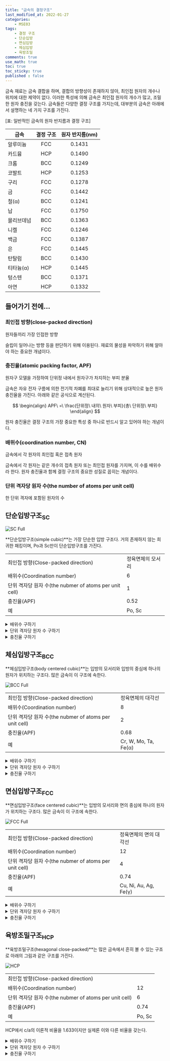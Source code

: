 ```yaml
---
title: "금속의 결정구조"
last_modified_at: 2022-01-27
categories:
    - MSE03
tags:
    - 결정 구조
    - 단순입방
    - 면심입방
    - 체심입방
    - 육방조밀
comments: true
use_math: true
toc: true
toc_sticky: true
published : false
---
```


금속 재료는 금속 결합을 하며, 결합의 방향성이 존재하지 않아, 최인접 원자의 개수나 위치에 대한 제약이 없다. 이러한 특성에 의해 금속은 최인접 원자의 개수가 많고, 조밀한 원자 충진을 갖는다. 금속들은 다양한 결정 구조를 가지는데, 대부분의 금속은 아래에서 설명하는 네 가지 구조를 가진다.

[표: 일반적인 금속의 원자 반지름과 결정 구조]

|금속|결정 구조|원자 반지름(nm)|
|---|:---:|:---:|
|알루미늄|FCC|0.1431|
|카드뮴|HCP|0.1490|
|크롬|BCC|0.1249|
|코발트|HCP|0.1253|
|구리|FCC|0.1278|
|금|FCC|0.1442|
|철(α)|BCC|0.1241|
|납|FCC|0.1750|
|몰리브데넘|BCC|0.1363|
|니켈|FCC|0.1246|
|백금|FCC|0.1387|
|은|FCC|0.1445|
|탄탈럼|BCC|0.1430|
|티타늄(α)|HCP|0.1445|
|텅스텐|BCC|0.1371|
|아연|HCP|0.1332|

## 들어가기 전에...

### 최인접 방향(close-packed direction)

<div class="notice--info">
원자들끼리 가장 인접한 방향
</div>

슬립이 일어나는 방향 등을 판단하기 위해 이용된다. 재료의 물성을 파악하기 위해 알아야 하는 중요한 개념이다.

### 충진율(atomic packing factor, APF)

<div class="notice--info">
원자구 모델을 가정하여 단위정 내에서 원자구가 차지하는 부피 분율
</div>

금속은 자유 전자 구름에 의한 전기적 차폐를 최대로 늘리기 위해 상대적으로 높은 원자 충진율을 가진다. 아래와 같은 공식으로 계산된다.

$$
\begin{align}
APF\ =\ \frac{단위정\ 내의\ 원자\ 부피}{총\ 단위정\ 부피}
\end{align}
$$

원자 충진율은 결정 구조의 가장 중요한 특성 중 하나로 반드시 알고 있어야 하는 개념이다.

### 배위수(coordination number, CN)

<div class="notice--info">
금속에서 각 원자의 최인접 혹은 접촉 원자
</div>

금속에서 각 원자는 같은 개수의 접촉 원자 또는 최인접 원자를 가지며, 이 수를 배위수라 한다. 원자 충진율과 함께 결정 구조의 중요한 성질로 꼽히는 개념이다.

### 단위 격자당 원자 수(the number of atoms per unit cell)

<div class="notice--info">
한 단위 격자에 포함된 원자의 수
</div>

## 단순입방구조<sub>SC</sub>

![SC Full](https://user-images.githubusercontent.com/79562050/152180419-d4025cdd-fcac-41f5-b0ae-d2629a1ec111.png)

**단순입방구조(simple cubic)**는 가장 단순한 입방 구조다. 거의 존재하지 않는 희귀한 패킹이며, Po과 Sc만이 단순입방구조를 가진다. 

|||
|---|---|
|최인접 방향(Close-packed direction)|정육면체의 모서리|
|배위수(Coordination number)|6|
|단위 격자당 원자 수(the nubmer of atoms per unit cell)|1|
|충진율(APF)|0.52|
|예|Po, Sc|

<details>
<summary>배위수 구하기</summary>
<div markdown="1">

![SC CN](https://user-images.githubusercontent.com/79562050/152180438-2cfe3d23-c004-4336-8d17-a221d9b6b22b.png)

</div>
</details>

<details>
<summary>단위 격자당 원자 수 구하기</summary>
<div markdown="1">

단위 격자의 각 모서리에 1/8 크기의 원자가 1개씩 위치하므로, 단위 격자당 원자 수는 1이다.

</div>
</details>

<details>
<summary>충진율 구하기</summary>
<div markdown="1">

APF를 구하는 공식은 다음과 같다.

$$
\begin{align}
APF\ =\ \frac{단위정\ 내의\ 원자\ 부피}{총\ 단위정\ 부피}
\end{align}
$$

원자의 반지름을 R, 단위정의 한 변의 길이를 a라 한다면, 위의 공식은 아래와 같이 계산할 수 있다.

$$
\begin{align}
APF\ =\ \frac{1×\frac{4}{3}πR^3}{a^3}
\end{align}
$$

SC의 최인접 방향은 정육면체의 모서리이므로, 한 변의 길이 a와 원자 반지름 R의 관계는 다음과 같다.

$$
\begin{align}
a=2R
\end{align}
$$

이 관계를 이용하면, 공식을 다음과 같이 정리할 수 있다.

$$
\begin{align}
APF\ =\ \frac{1×\frac{4}{3}πR^3}{(2R)^3}\ =\ \frac{\frac{4}{3}πR^3}{8R^3}\ =\ \frac{\frac{4}{3}π}{8}\ =\ \frac{π}{6}\ =\ 0.52
\end{align}
$$

</div>
</details>

## 체심입방구조<sub>BCC</sub>

**체심입방구조(body centered cubic)**는 입방의 모서리와 입방의 중심에 하나의 원자가 위치하는 구조다. 많은 금속이 이 구조에 속한다.

![BCC Full](https://user-images.githubusercontent.com/79562050/152488980-eb51a8f5-67d1-4545-97ee-4dc0d34265dc.png)

|||
|---|---|
|최인접 방향(Close-packed direction)|정육면체의 대각선|
|배위수(Coordination number)|8|
|단위 격자당 원자 수(the nubmer of atoms per unit cell)|2|
|충진율(APF)|0.68|
|예|Cr, W, Mo, Ta, Fe(α)|

<details>
<summary>배위수 구하기</summary>
<div markdown="1">

![BCC CN](https://user-images.githubusercontent.com/79562050/152488940-af950c8d-eef4-4cf6-930d-5101ff487754.png)

</div>
</details>

<details>
<summary>단위 격자당 원자 수 구하기</summary>
<div markdown="1">

단위 격자의 각 모서리에 1/8 크기의 원자가 1개씩 위치하고, 단위 격자의 중심에 원자가 1개 위치하므로, 단위 격자당 원자 수는 2이다.

</div>
</details>

<details>
<summary>충진율 구하기</summary>
<div markdown="1">

APF를 구하는 공식은 다음과 같다.

$$
\begin{align}
APF\ =\ \frac{단위정\ 내의\ 원자\ 부피}{총\ 단위정\ 부피}
\end{align}
$$

원자의 반지름을 R, 단위정의 한 변의 길이를 a라 한다면, 위의 공식은 아래와 같이 계산할 수 있다.

$$
\begin{align}
APF\ =\ \frac{2×\frac{4}{3}πR^3}{a^3}
\end{align}
$$

BCC의 최인접 방향은 정육면체의 대각선이므로, 한 변의 길이 a와 원자 반지름 R의 관계는 다음과 같다.

$$
\begin{align}
a=\frac{4}{\sqrt{3}}R
\end{align}
$$

이 관계를 이용하면, 공식을 다음과 같이 정리할 수 있다.

$$
\begin{align}
APF\ =\ \frac{2×\frac{4}{3}πR^3}{(\frac{4}{\sqrt{3}}R)^3}\ =\ \frac{\frac{8}{3}πR^3}{\frac{64}{3\sqrt{3}}R^3}\ =\ \frac{\frac{8}{3}π}{\frac{64}{3\sqrt{3}}}\ =\ \frac{\sqrt{3}π}{8}\ =\ 0.68
\end{align}
$$

</div>
</details>

## 면심입방구조<sub>FCC</sub>

**면심입방구조(face centered cubic)**는 입방의 모서리와 면의 중심에 하나의 원자가 위치하는 구조다. 많은 금속이 이 구조에 속한다.

![FCC Full](https://user-images.githubusercontent.com/79562050/152488992-a0e2f814-bf32-4b5b-89a5-f7973b7465b2.png)

|||
|---|---|
|최인접 방향(Close-packed direction)|정육면체의 면의 대각선|
|배위수(Coordination number)|12|
|단위 격자당 원자 수(the nubmer of atoms per unit cell)|4|
|충진율(APF)|0.74|
|예|Cu, Ni, Au, Ag, Fe(γ)|

<details>
<summary>배위수 구하기</summary>
<div markdown="1">

![FCC CN](https://user-images.githubusercontent.com/79562050/152488959-2215fe14-0607-47cb-865f-f8cd7aa95d8f.png)

</div>
</details>

<details>
<summary>단위 격자당 원자 수 구하기</summary>
<div markdown="1">

단위 격자의 각 모서리에 1/8 크기의 원자가 1개씩 위치하고, 단위 격자의 각 면의 중심에 1/2 크기의 원자가 1개씩 위치하므로, 단위 격자당 원자 수는 4이다.

</div>
</details>

<details>
<summary>충진율 구하기</summary>
<div markdown="1">

APF를 구하는 공식은 다음과 같다.

$$
\begin{align}
APF\ =\ \frac{단위정\ 내의\ 원자\ 부피}{총\ 단위정\ 부피}
\end{align}
$$

원자의 반지름을 R, 단위정의 한 변의 길이를 a라 한다면, 위의 공식은 아래와 같이 계산할 수 있다.

$$
\begin{align}
APF\ =\ \frac{4×\frac{4}{3}πR^3}{a^3}
\end{align}
$$

FCC의 최인접 방향은 정육면체의 면의 대각선이므로, 한 변의 길이 a와 원자 반지름 R의 관계는 다음과 같다.

$$
\begin{align}
a=2\sqrt{2}R
\end{align}
$$

이 관계를 이용하면, 공식을 다음과 같이 정리할 수 있다.

$$
\begin{align}
APF\ =\ \frac{4×\frac{4}{3}πR^3}{(2\sqrt{2}R)^3}\ =\ \frac{\frac{16}{3}πR^3}{16\sqrt{2}R^3}\ =\ \frac{\frac{16}{3}π}{16\sqrt{2}}\ =\ \frac{π}{3\sqrt{2}}\ =\ 0.74
\end{align}
$$

</div>
</details>

## 육방조밀구조<sub>HCP</sub>

**육방조밀구조(hexagonal close-packed)**는 많은 금속에서 흔히 볼 수 있는 구조로 아래의 그림과 같은 구조를 가진다.

![HCP]()

|||
|---|---|
|최인접 방향(Close-packed direction)||
|배위수(Coordination number)|12|
|단위 격자당 원자 수(the nubmer of atoms per unit cell)|6|
|충진율(APF)|0.74|
|예|Po, Sc|

HCP에서 c/a의 이론적 비율을 1.633이지만 실제론 이와 다른 비율을 갖는다.

<details>
<summary>배위수 구하기</summary>
<div markdown="1">

![HCP CN]()

</div>
</details>

<details>
<summary>단위 격자당 원자 수 구하기</summary>
<div markdown="1">

단위 격자의 각 모서리에 1/6 크기의 원자가 1개씩 위치하고, 윗면과 아랫면에 1/2 크기의 원자가 1개씩 위치하고, 단위 격자 내부에 3개의 원자가 위치하므로, 단위 격자당 원자 수는 6이다.

</div>
</details>

<details>
<summary>충진율 구하기</summary>
<div markdown="1">

APF를 구하는 공식은 다음과 같다.

$$
\begin{align}
APF\ =\ \frac{단위정\ 내의\ 원자\ 부피}{총\ 단위정\ 부피}
\end{align}
$$

단위정에서 짧은 변의 길이를 a, 긴 변의 길이를 c라고 한다면, 단위정의 부피는 다음과 같다.

$$
\begin{align}
V\ =\ \frac{3\sqrt{3}a^2c}{2}
\end{align}
$$

원자의 반지름을 R이라 했을 때, a와 c와 R의 관계는 다음과 같다.

$$
\begin{align}
a=2R, c=1.633a=3.266R
\end{align}
$$

위 관계를 이용하면, 공식을 다음과 같이 정리할 수 있다.

$$
\begin{align}
V\ =\ \frac{3\sqrt{3}×13.064R^3}{2}\ ≒\ 33.941R^3\\
APF\ =\ \frac{6×\frac{4}{3}πR^3}{33.941R^3}\ =\ \frac{6×\frac{4}{3}π}{33.941}\ =\ 0.74
\end{align}
$$

</div>
</details>

